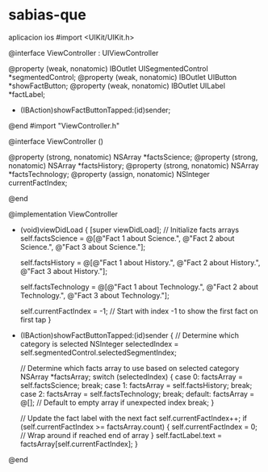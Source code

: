 # sabias-que
aplicacion ios
#import <UIKit/UIKit.h>

@interface ViewController : UIViewController

@property (weak, nonatomic) IBOutlet UISegmentedControl *segmentedControl;
@property (weak, nonatomic) IBOutlet UIButton *showFactButton;
@property (weak, nonatomic) IBOutlet UILabel *factLabel;

- (IBAction)showFactButtonTapped:(id)sender;

@end
#import "ViewController.h"

@interface ViewController ()

@property (strong, nonatomic) NSArray *factsScience;
@property (strong, nonatomic) NSArray *factsHistory;
@property (strong, nonatomic) NSArray *factsTechnology;
@property (assign, nonatomic) NSInteger currentFactIndex;

@end

@implementation ViewController

- (void)viewDidLoad {
    [super viewDidLoad];
    // Initialize facts arrays
    self.factsScience = @[@"Fact 1 about Science.",
                          @"Fact 2 about Science.",
                          @"Fact 3 about Science."];
    
    self.factsHistory = @[@"Fact 1 about History.",
                          @"Fact 2 about History.",
                          @"Fact 3 about History."];
    
    self.factsTechnology = @[@"Fact 1 about Technology.",
                             @"Fact 2 about Technology.",
                             @"Fact 3 about Technology."];
    
    self.currentFactIndex = -1; // Start with index -1 to show the first fact on first tap
}

- (IBAction)showFactButtonTapped:(id)sender {
    // Determine which category is selected
    NSInteger selectedIndex = self.segmentedControl.selectedSegmentIndex;
    
    // Determine which facts array to use based on selected category
    NSArray *factsArray;
    switch (selectedIndex) {
        case 0:
            factsArray = self.factsScience;
            break;
        case 1:
            factsArray = self.factsHistory;
            break;
        case 2:
            factsArray = self.factsTechnology;
            break;
        default:
            factsArray = @[]; // Default to empty array if unexpected index
            break;
    }
    
    // Update the fact label with the next fact
    self.currentFactIndex++;
    if (self.currentFactIndex >= factsArray.count) {
        self.currentFactIndex = 0; // Wrap around if reached end of array
    }
    self.factLabel.text = factsArray[self.currentFactIndex];
}

@end
